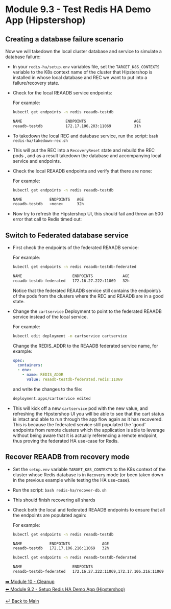 # Module 9.3 - Test Redis HA Demo App (Hipstershop)

## Creating a database failure scenario

Now we will takedown the local cluster database and service to simulate a database failure:

- In your ```redis-ha/setup.env``` variables file, set the ```TARGET_K8S_CONTEXTS``` variable to the K8s context name of the cluster that Hipstershop is installed in whose local database and REC we want to put into a failure/recovery state.
- Check for the local REAADB service endpoints:

  For example:

  ```bash
  kubectl get endpoints -n redis reaadb-testdb
  ```

  ```bash
  NAME                   ENDPOINTS                     AGE
  reaadb-testdb          172.17.106.203:11069          31h
  ```

- To takedown the local REC and database service, run the script: ```bash redis-ha/takedown-rec.sh```
- This will put the REC into a ```RecoveryReset``` state and rebuild the REC pods , and as a result takedown the database and accompanying local service and endpoints.
- Check the local REAADB endpoints and verify that there are none:
  
  For example:

  ```bash
  kubectl get endpoints -n redis reaadb-testdb
  ```

  ```bash
  NAME            ENDPOINTS   AGE
  reaadb-testdb   <none>      32h
  ```

- Now try to refresh the Hipstershop UI, this should fail and throw an 500 error that call to Redis timed out:
  
## Switch to Federated database service

- First check the endpoints of the federated REAADB service:
  
  For example:

  ```bash
  kubectl get endpoints -n redis reaadb-testdb-federated
  ```

  ```bash
  NAME                      ENDPOINTS             AGE
  reaadb-testdb-federated   172.16.27.222:11069   32h
  ```

  Notice that the federated REAADB service still contains the endpoint/s of the pods from the clusters where the REC and REAADB are in a good state.

- Change the ```cartservice``` Deployment to point to the federated REAADB service instead of the local service.
  
  For example:

  ```bash
  kubectl edit deployment -n cartservice cartservice
  ```

  Change the REDIS_ADDR to the REAADB federated service name, for example:

  ```yaml
  spec:
    containers:
    - env:
      - name: REDIS_ADDR
        value: reaadb-testdb-federated.redis:11069
  ```
  
  and write the changes to the file:

  ```bash
  deployment.apps/cartservice edited
  ```

- This will kick off a new ```cartservice``` pod with the new value, and refreshing the Hipstershop UI you will be able to see that the cart status is intact and able to run through the app flow again as it has recovered. This is because the federated service still populated the 'good' endpoints from remote clusters which the application is able to leverage without being aware that it is actually referencing a remote endpoint, thus proving the federated HA use-case for Redis.

## Recover REAADB from recovery mode

- Set the ```setup.env``` variable ```TARGET_K8S_CONTEXTS``` to the K8s context of the cluster whose Redis database is in ```Recovery``` mode (or been taken down in the previous example while testing the HA use-case).
- Run the script: ```bash redis-ha/recover-db.sh```
- This should finish recovering all shards
- Check both the local and federated REAADB endpoints to ensure that all the endpoints are populated again:
  
  For example:

  ```bash
  kubectl get endpoints -n redis reaadb-testdb
  ```

  ```bash
  NAME            ENDPOINTS              AGE
  reaadb-testdb   172.17.106.216:11069   32h
  ```

  ```bash
  kubectl get endpoints -n redis reaadb-testdb-federated
  ```

  ```bash
  NAME                      ENDPOINTS                                  AGE
  reaadb-testdb-federated   172.16.27.222:11069,172.17.106.216:11069   32h
  ```

[:arrow_right: Module 10 - Cleanup](module-10-cleanup.md)  
[:arrow_left: Module 9.2 - Setup Redis HA Demo App (Hipstershop)](module-9.2-setup-redis-ha-demo-app.md)  

[:leftwards_arrow_with_hook: Back to Main](../README.md)
